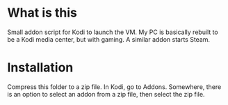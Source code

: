 # What is this
Small addon script for Kodi to launch the VM. 
My PC is basically rebuilt to be a Kodi media center, but with gaming.
A similar addon starts Steam.

# Installation
Compress this folder to a zip file.
In Kodi, go to Addons. Somewhere, there is an option to select an addon from a zip file, then select the zip file.
